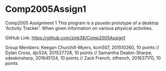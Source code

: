 # Comp2005Assign1
Comp2005 Assignment 1
This program is a psuedo prototype of a desktop 'Activity Tracker'.
When given information on various physical activities.

GitHub Link:
https://github.com/zink38/Comp2005Assign1

Group Members: 
Keegan Churchill-Myers, kcm507, 201510260, 10 points //
Dylan Cross, djc524, 201527728, 10 points //
Samantha Deakin-Sharpe, sdeakinsharp, 201645124, 10 points //
Zack French, ztfrench, 201637170, 10 points
